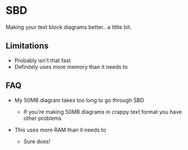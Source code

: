# SBD

Making your text block diagrams better.. a little bit.

## Limitations

- Probably isn't that fast
- Definitely uses more memory than it needs to

## FAQ

- My 50MB diagram takes too long to go through SBD
  - If you're making 50MB diagrams in crappy text format you have other problems

- This uses more RAM than it needs to
  - Sure does!
